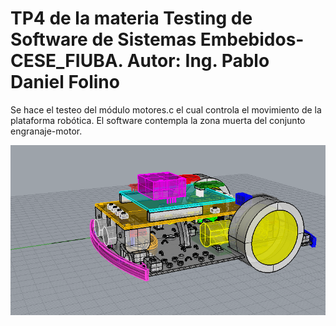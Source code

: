 # TP4 de la materia Testing de Software de Sistemas Embebidos-CESE_FIUBA. Autor: Ing. Pablo Daniel Folino

Se hace el testeo del módulo motores.c el cual controla el movimiento de la plataforma robótica. El software contempla la zona muerta del conjunto engranaje-motor.

![](/img/robot.png)

